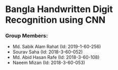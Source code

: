 # Bangla Handwritten Digit Recognition using CNN

### Group Members:
- Md. Sabik Alam Rahat (Id: 2019-1-60-256)
- Sourav Saha (Id: 2018-3-60-052)
- Md. Abid Hasan Rafe (Id: 2018-3-60-108)
- Naeem Mizan (Id: 2018-3-60-053)